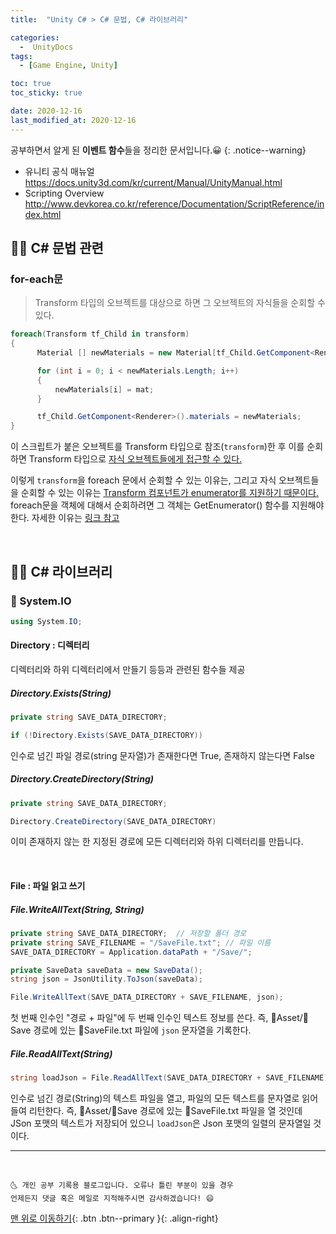 ```yaml
---
title:  "Unity C# > C# 문법, C# 라이브러리" 

categories:
  -  UnityDocs
tags:
  - [Game Engine, Unity]

toc: true
toc_sticky: true

date: 2020-12-16
last_modified_at: 2020-12-16
---
```


공부하면서 알게 된 **이벤트 함수**들을 정리한 문서입니다.😀
{: .notice--warning}

- 유니티 공식 매뉴얼 <https://docs.unity3d.com/kr/current/Manual/UnityManual.html>
- Scripting Overview <http://www.devkorea.co.kr/reference/Documentation/ScriptReference/index.html>

## 👩‍🦰 C# 문법 관련

### for-each문

> Transform 타입의 오브젝트를 대상으로 하면 그 오브젝트의 자식들을 순회할 수 있다.

```c#
foreach(Transform tf_Child in transform)
{
      Material [] newMaterials = new Material[tf_Child.GetComponent<Renderer>().materials.Length];

      for (int i = 0; i < newMaterials.Length; i++)
      {
          newMaterials[i] = mat;
      }

      tf_Child.GetComponent<Renderer>().materials = newMaterials;
}
```

이 스크립트가 붙은 오브젝트를 Transform 타입으로 참조(`transform`)한 후 이를 순회하면 Transform 타입으로 <u>자식 오브젝트들에게 접근할 수 있다.</u>

이렇게 `transform`을 foreach 문에서 순회할 수 있는 이유는, 그리고 자식 오브젝트들을 순회할 수 있는 이유는 <u>Transform 컴포넌트가 enumerator를 지원하기 때문이다.</u> foreach문을 객체에 대해서 순회하려면 그 객체는 GetEnumerator() 함수를 지원해야 한다. 자세한 이유는 [링크 참고](https://ansohxxn.github.io/c%20sharp/enumerate/)

<br>

## 👩‍🦰 C# 라이브러리

### 🌼 System.IO

```c#
using System.IO;
```

#### Directory : 디렉터리 

디렉터리와 하위 디렉터리에서 만들기 등등과 관련된 함수들 제공

##### Directory.Exists(String)

```c#
private string SAVE_DATA_DIRECTORY;

if (!Directory.Exists(SAVE_DATA_DIRECTORY))
```

인수로 넘긴 파일 경로(string 문자열)가 존재한다면 True, 존재하지 않는다면 False

##### Directory.CreateDirectory(String)

```c#
private string SAVE_DATA_DIRECTORY;

Directory.CreateDirectory(SAVE_DATA_DIRECTORY)
```

이미 존재하지 않는 한 지정된 경로에 모든 디렉터리와 하위 디렉터리를 만듭니다.

<br>

#### File : 파일 읽고 쓰기

##### File.WriteAllText(String, String)

```c#
private string SAVE_DATA_DIRECTORY;  // 저장할 폴더 경로
private string SAVE_FILENAME = "/SaveFile.txt"; // 파일 이름
SAVE_DATA_DIRECTORY = Application.dataPath + "/Save/";

private SaveData saveData = new SaveData();
string json = JsonUtility.ToJson(saveData); 

File.WriteAllText(SAVE_DATA_DIRECTORY + SAVE_FILENAME, json);
```

첫 번째 인수인 "경로 + 파일"에 두 번째 인수인 텍스트 정보를 쓴다. 즉, 📂Asset/📂Save 경로에 있는 📄SaveFile.txt 파일에 `json` 문자열을 기록한다.

##### File.ReadAllText(String)

```c#
string loadJson = File.ReadAllText(SAVE_DATA_DIRECTORY + SAVE_FILENAME);
```

인수로 넘긴 경로(String)의 텍스트 파일을 열고, 파일의 모든 텍스트를 문자열로 읽어 들여 리턴한다. 즉, 📂Asset/📂Save 경로에 있는 📄SaveFile.txt 파일을 열 것인데 JSon 포맷의 텍스트가 저장되어 있으니 `loadJson`은 Json 포맷의 일렬의 문자열일 것이다.

***
<br>

    🌜 개인 공부 기록용 블로그입니다. 오류나 틀린 부분이 있을 경우 
    언제든지 댓글 혹은 메일로 지적해주시면 감사하겠습니다! 😄

[맨 위로 이동하기](#){: .btn .btn--primary }{: .align-right}